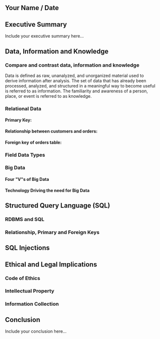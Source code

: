 ## Your Name / Date

## Executive Summary 
Include your executive summary here...

## Data, Information and Knowledge
### Compare and contrast data, information and knowledge
Data is defined as raw, unanalyzed, and unorganized material used to derive information after analysis. The set of data that has already been processed, analyzed, and structured in a meaningful way to become useful is referred to as information. The familiarity and awareness of a person, place, or event is referred to as knowledge.
### Relational Data
#### Primary Key:
#### Relationship between customers and orders:
#### Foreign key of orders table:
### Field Data Types

### Big Data
#### Four "V"s of Big Data
#### Technology Driving the need for Big Data

## Structured Query Language (SQL) 
### RDBMS and SQL
### Relationship, Primary and Foreign Keys

## SQL Injections

## Ethical and Legal Implications
### Code of Ethics
### Intellectual Property
### Information Collection

## Conclusion
Include your conclusion here...
